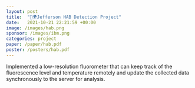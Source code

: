 ```yaml
---
layout: post
title:  "🤖🌍Jefferson HAB Detection Project"
date:   2021-10-21 22:21:59 +00:00
image: /images/hab.png
sponsor: /images/ibm.png
categories: project
paper: /paper/hab.pdf
poster: /posters/hab.pdf
---
```

Implemented a low-resolution fluorometer that can keep track of the fluorescence level and temperature remotely
and update the collected data synchronously to the server for analysis.
